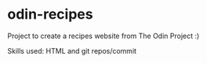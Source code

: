 # odin-recipes

Project to create a recipes website from The Odin Project :)

Skills used: HTML and git repos/commit